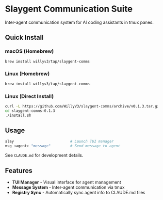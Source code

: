 # Slaygent Communication Suite

Inter-agent communication system for AI coding assistants in tmux panes.

## Quick Install

### macOS (Homebrew)
```bash
brew install willyv3/tap/slaygent-comms
```

### Linux (Homebrew)
```bash
brew install willyv3/tap/slaygent-comms
```

### Linux (Direct Install)
```bash
curl -L https://github.com/WillyV3/slaygent-comms/archive/v0.1.3.tar.gz | tar xz
cd slaygent-comms-0.1.3
./install.sh
```

## Usage

```bash
slay                          # Launch TUI manager
msg <agent> "message"         # Send message to agent
```

See `CLAUDE.md` for development details.

## Features

- **TUI Manager** - Visual interface for agent management
- **Message System** - Inter-agent communication via tmux
- **Registry Sync** - Automatically sync agent info to CLAUDE.md files
